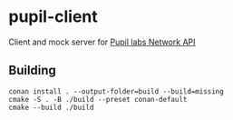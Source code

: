 # pupil-client

Client and mock server for [Pupil labs Network API](https://docs.pupil-labs.com/core/developer/network-api/)

## Building

```
conan install . --output-folder=build --build=missing
cmake -S . -B ./build --preset conan-default
cmake --build ./build
```
